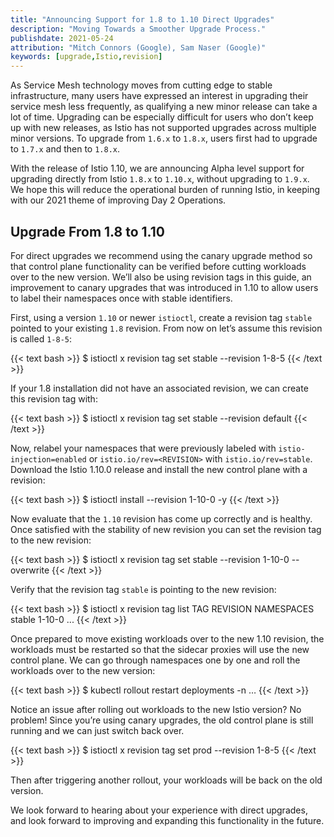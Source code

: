 ```yaml
---
title: "Announcing Support for 1.8 to 1.10 Direct Upgrades"
description: "Moving Towards a Smoother Upgrade Process."
publishdate: 2021-05-24
attribution: "Mitch Connors (Google), Sam Naser (Google)"
keywords: [upgrade,Istio,revision]
---
```


As Service Mesh technology moves from cutting edge to stable infrastructure, many users have expressed an interest in upgrading their service mesh less frequently, as qualifying a new minor release can take a lot of time. Upgrading can be especially difficult for users who don’t keep up with new releases, as Istio has not supported upgrades across multiple minor versions.  To upgrade from `1.6.x` to `1.8.x`, users first had to upgrade to `1.7.x` and then to `1.8.x`.

With the release of Istio 1.10, we are announcing Alpha level support for upgrading directly from Istio `1.8.x` to `1.10.x`, without upgrading to `1.9.x`.  We hope this will reduce the operational burden of running Istio, in keeping with our 2021 theme of improving Day 2 Operations.

## Upgrade From 1.8 to 1.10

For direct upgrades we recommend using the canary upgrade method so that control plane functionality can be verified before cutting workloads over to the new version. We’ll also be using revision tags in this guide, an improvement to canary upgrades that was introduced in 1.10 to allow users to label their namespaces once with stable identifiers.

First, using a version `1.10` or newer `istioctl`, create a revision tag `stable` pointed to your existing `1.8` revision. From now on let’s assume this revision is called `1-8-5`:

{{< text bash >}}
$ istioctl x revision tag set stable --revision 1-8-5
{{< /text >}}

If your 1.8 installation did not have an associated revision, we can create this revision tag with:

{{< text bash >}}
$ istioctl x revision tag set stable --revision default
{{< /text >}}

Now, relabel your namespaces that were previously labeled with `istio-injection=enabled` or `istio.io/rev=<REVISION>` with `istio.io/rev=stable`. Download the Istio 1.10.0 release and install the new control plane with a revision:

{{< text bash >}}
$ istioctl install --revision 1-10-0 -y
{{< /text >}}

Now evaluate that the `1.10` revision has come up correctly and is healthy. Once satisfied with the stability of new revision you can set the revision tag to the new revision:

{{< text bash >}}
$ istioctl x revision tag set stable --revision 1-10-0 --overwrite
{{< /text >}}

Verify that the revision tag `stable` is pointing to the new revision:

{{< text bash >}}
$ istioctl x revision tag list
TAG    REVISION NAMESPACES
stable 1-10-0        ...
{{< /text >}}

Once prepared to move existing workloads over to the new 1.10 revision, the workloads must be restarted so that the sidecar proxies will use the new control plane. We can go through namespaces one by one and roll the workloads over to the new version:

{{< text bash >}}
$ kubectl rollout restart deployments -n …
{{< /text >}}

Notice an issue after rolling out workloads to the new Istio version? No problem! Since you’re using canary upgrades, the old control plane is still running and we can just switch back over.

{{< text bash >}}
$ istioctl x revision tag set prod --revision 1-8-5
{{< /text >}}

Then after triggering another rollout, your workloads will be back on the old version.

We look forward to hearing about your experience with direct upgrades, and look forward to improving and expanding this functionality in the future.
